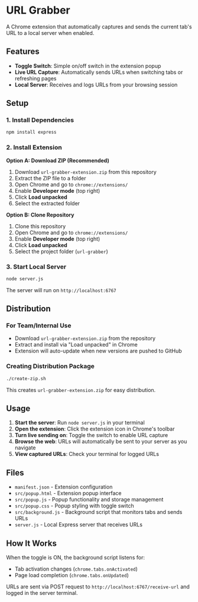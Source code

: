 # URL Grabber

A Chrome extension that automatically captures and sends the current tab's URL to a local server when enabled.

## Features

- **Toggle Switch**: Simple on/off switch in the extension popup
- **Live URL Capture**: Automatically sends URLs when switching tabs or refreshing pages
- **Local Server**: Receives and logs URLs from your browsing session

## Setup

### 1. Install Dependencies

```bash
npm install express
```

### 2. Install Extension

**Option A: Download ZIP (Recommended)**

1. Download `url-grabber-extension.zip` from this repository
2. Extract the ZIP file to a folder
3. Open Chrome and go to `chrome://extensions/`
4. Enable **Developer mode** (top right)
5. Click **Load unpacked**
6. Select the extracted folder

**Option B: Clone Repository**

1. Clone this repository
2. Open Chrome and go to `chrome://extensions/`
3. Enable **Developer mode** (top right)
4. Click **Load unpacked**
5. Select the project folder (`url-grabber`)

### 3. Start Local Server

```bash
node server.js
```

The server will run on `http://localhost:6767`

## Distribution

### For Team/Internal Use

- Download `url-grabber-extension.zip` from the repository
- Extract and install via "Load unpacked" in Chrome
- Extension will auto-update when new versions are pushed to GitHub

### Creating Distribution Package

```bash
./create-zip.sh
```

This creates `url-grabber-extension.zip` for easy distribution.

## Usage

1. **Start the server**: Run `node server.js` in your terminal
2. **Open the extension**: Click the extension icon in Chrome's toolbar
3. **Turn live sending on**: Toggle the switch to enable URL capture
4. **Browse the web**: URLs will automatically be sent to your server as you navigate
5. **View captured URLs**: Check your terminal for logged URLs

## Files

- `manifest.json` - Extension configuration
- `src/popup.html` - Extension popup interface
- `src/popup.js` - Popup functionality and storage management
- `src/popup.css` - Popup styling with toggle switch
- `src/background.js` - Background script that monitors tabs and sends URLs
- `server.js` - Local Express server that receives URLs

## How It Works

When the toggle is ON, the background script listens for:

- Tab activation changes (`chrome.tabs.onActivated`)
- Page load completion (`chrome.tabs.onUpdated`)

URLs are sent via POST request to `http://localhost:6767/receive-url` and logged in the server terminal.
